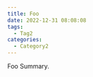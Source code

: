 ```yaml
---
title: Foo
date: 2022-12-31 08:08:08
tags:
  - Tag2
categories:
  - Category2
---
```


Foo Summary.

<!--more-->
